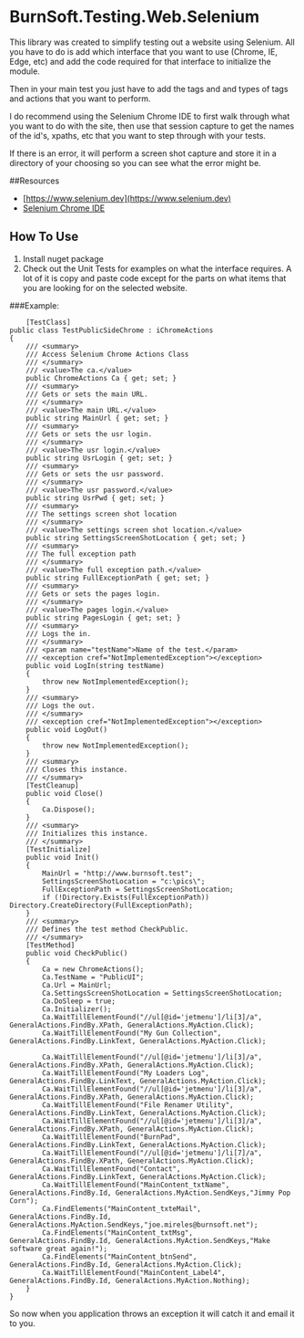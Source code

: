 # BurnSoft.Testing.Web.Selenium

This library was created to simplify testing out a website using Selenium.  All you have to do is add which interface that you want to use (Chrome, IE, Edge, etc) and add the code required for that interface to initialize the module.

Then in your main test you just have to add the tags and and types of tags and actions that you want to perform.

I do recommend using the Selenium Chrome IDE to first walk through what you want to do with the site, then use that session capture to get the names of the id's, xpaths, etc that you want to step through with your tests.

If there is an error, it will perform a screen shot capture and store it in a directory of your choosing so you can see what the error might be.

##Resources
- [https://www.selenium.dev](https://www.selenium.dev)
- [Selenium Chrome IDE](https://chrome.google.com/webstore/detail/selenium-ide/mooikfkahbdckldjjndioackbalphokd?hl=en)

## How To Use

1. Install nuget package
2. Check out the Unit Tests for examples on what the interface requires.  A lot of it is copy and paste code except for the parts on what items that you are looking for on the selected website.

###Example:

        [TestClass]
    public class TestPublicSideChrome : iChromeActions
    {
        /// <summary>
        /// Access Selenium Chrome Actions Class
        /// </summary>
        /// <value>The ca.</value>
        public ChromeActions Ca { get; set; }
        /// <summary>
        /// Gets or sets the main URL.
        /// </summary>
        /// <value>The main URL.</value>
        public string MainUrl { get; set; }
        /// <summary>
        /// Gets or sets the usr login.
        /// </summary>
        /// <value>The usr login.</value>
        public string UsrLogin { get; set; }
        /// <summary>
        /// Gets or sets the usr password.
        /// </summary>
        /// <value>The usr password.</value>
        public string UsrPwd { get; set; }
        /// <summary>
        /// The settings screen shot location
        /// </summary>
        /// <value>The settings screen shot location.</value>
        public string SettingsScreenShotLocation { get; set; }
        /// <summary>
        /// The full exception path
        /// </summary>
        /// <value>The full exception path.</value>
        public string FullExceptionPath { get; set; }
        /// <summary>
        /// Gets or sets the pages login.
        /// </summary>
        /// <value>The pages login.</value>
        public string PagesLogin { get; set; }
        /// <summary>
        /// Logs the in.
        /// </summary>
        /// <param name="testName">Name of the test.</param>
        /// <exception cref="NotImplementedException"></exception>
        public void LogIn(string testName)
        {
            throw new NotImplementedException();
        }
        /// <summary>
        /// Logs the out.
        /// </summary>
        /// <exception cref="NotImplementedException"></exception>
        public void LogOut()
        {
            throw new NotImplementedException();
        }
        /// <summary>
        /// Closes this instance.
        /// </summary>
        [TestCleanup]
        public void Close()
        {
            Ca.Dispose();
        }
        /// <summary>
        /// Initializes this instance.
        /// </summary>
        [TestInitialize]
        public void Init()
        {
            MainUrl = "http://www.burnsoft.test";
            SettingsScreenShotLocation = "c:\pics\";
            FullExceptionPath = SettingsScreenShotLocation;
            if (!Directory.Exists(FullExceptionPath)) Directory.CreateDirectory(FullExceptionPath);
        }
        /// <summary>
        /// Defines the test method CheckPublic.
        /// </summary>
        [TestMethod]
        public void CheckPublic()
        {
            Ca = new ChromeActions();
            Ca.TestName = "PublicUI";
            Ca.Url = MainUrl;
            Ca.SettingsScreenShotLocation = SettingsScreenShotLocation;
            Ca.DoSleep = true;
            Ca.Initializer();
            Ca.WaitTillElementFound("//ul[@id='jetmenu']/li[3]/a", GeneralActions.FindBy.XPath, GeneralActions.MyAction.Click);
            Ca.WaitTillElementFound("My Gun Collection", GeneralActions.FindBy.LinkText, GeneralActions.MyAction.Click);

            Ca.WaitTillElementFound("//ul[@id='jetmenu']/li[3]/a", GeneralActions.FindBy.XPath, GeneralActions.MyAction.Click);
            Ca.WaitTillElementFound("My Loaders Log", GeneralActions.FindBy.LinkText, GeneralActions.MyAction.Click);
            Ca.WaitTillElementFound("//ul[@id='jetmenu']/li[3]/a", GeneralActions.FindBy.XPath, GeneralActions.MyAction.Click);
            Ca.WaitTillElementFound("File Renamer Utility", GeneralActions.FindBy.LinkText, GeneralActions.MyAction.Click);
            Ca.WaitTillElementFound("//ul[@id='jetmenu']/li[3]/a", GeneralActions.FindBy.XPath, GeneralActions.MyAction.Click);
            Ca.WaitTillElementFound("BurnPad", GeneralActions.FindBy.LinkText, GeneralActions.MyAction.Click);
            Ca.WaitTillElementFound("//ul[@id='jetmenu']/li[7]/a", GeneralActions.FindBy.XPath, GeneralActions.MyAction.Click);
            Ca.WaitTillElementFound("Contact", GeneralActions.FindBy.LinkText, GeneralActions.MyAction.Click);
            Ca.WaitTillElementFound("MainContent_txtName", GeneralActions.FindBy.Id, GeneralActions.MyAction.SendKeys,"Jimmy Pop Corn");
            Ca.FindElements("MainContent_txteMail", GeneralActions.FindBy.Id, GeneralActions.MyAction.SendKeys,"joe.mireles@burnsoft.net");
            Ca.FindElements("MainContent_txtMsg", GeneralActions.FindBy.Id, GeneralActions.MyAction.SendKeys,"Make software great again!");
            Ca.FindElements("MainContent_btnSend", GeneralActions.FindBy.Id, GeneralActions.MyAction.Click);
            Ca.WaitTillElementFound("MainContent_Label4", GeneralActions.FindBy.Id, GeneralActions.MyAction.Nothing);
        }
    }
        
So now when you application throws an exception it will catch it and email it to you.